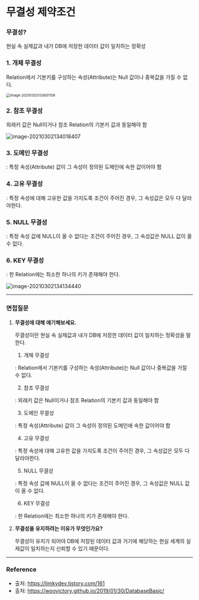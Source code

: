 # 무결성 제약조건

### 무결성?

현실 속 실제값과 내가 DB에 저장한 데이터 값이 일치하는 정확성



### 1. 개체 무결성

 Relation에서 기본키를 구성하는 속성(Attribute)는 Null 값이나 중복값을 가질 수 없다.

<img src="https://user-images.githubusercontent.com/71415474/109600855-353a7600-7b61-11eb-99ab-e97842fcadcb.png" alt="image-20210302133931159" style="zoom: 67%;" />



### 2. 참조 무결성

 외래키 값은 Null이거나 참조 Relation의 기본키 값과 동일해야 함

![image-20210302134018407](https://user-images.githubusercontent.com/71415474/109600888-4daa9080-7b61-11eb-97b2-6d176cb979bb.png)

### 3. 도메인 무결성

: 특정 속성(Attribute) 값이 그 속성이 정의된 도메인에 속한 값이어야 함

### 4. 고유 무결성

: 특정 속성에 대해 고유한 값을 가지도록 조건이 주어진 경우, 그 속성값은 모두 다 달라야한다.

### 5. NULL 무결성

: 특정 속성 값에 NULL이 올 수 없다는 조건이 주어진 경우, 그 속성값은 NULL 값이 올 수 없다.

### 6. KEY 무결성

: 한 Relation에는 최소한 하나의 키가 존재해야 한다.

![image-20210302134134440](https://user-images.githubusercontent.com/71415474/109600916-58652580-7b61-11eb-8cff-1cd92d5d23eb.png)

---

### 면접질문

1. **무결성에 대해 얘기해보세요.**

   무결성이란 현실 속 실제값과 내가 DB에 저장한 데이터 값이 일치하는 정확성을 말한다.

   1. 개체 무결성

   : Relation에서 기본키를 구성하는 속성(Attribute)는 Null 값이나 중복값을 가질 수 없다.

   2. 참조 무결성

   : 외래키 값은 Null이거나 참조 Relation의 기본키 값과 동일해야 함

   3. 도메인 무결성

   : 특정 속성(Attribute) 값이 그 속성이 정의된 도메인에 속한 값이어야 함

   4. 고유 무결성

   : 특정 속성에 대해 고유한 값을 가지도록 조건이 주어진 경우, 그 속성값은 모두 다 달라야한다.

   5. NULL 무결성

   : 특정 속성 값에 NULL이 올 수 없다는 조건이 주어진 경우, 그 속성값은 NULL 값이 올 수 없다.

   6. KEY 무결성

   : 한 Relation에는 최소한 하나의 키가 존재해야 한다.



2. **무결성을 유지하려는 이유가 무엇인가요?**

   무결성이 유지가 되어야 DB에 저장된 데이터 값과 거기에 해당하는 현실 세계의 실제값이 일치하는지 신뢰할 수 있기 때문이다.

---

### Reference

- 출처: https://limkydev.tistory.com/161
- 출처: https://woovictory.github.io/2019/01/30/DatabaseBasic/

